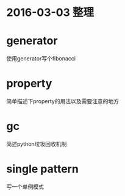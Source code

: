 # 2016-03-03 整理

# generator
使用generator写个fibonacci

# property
简单描述下property的用法以及需要注意的地方

# gc
简述python垃圾回收机制

# single pattern
写一个单例模式
